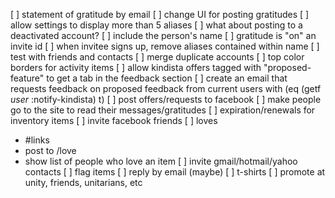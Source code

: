 [ ] statement of gratitude by email
    [ ] change UI for posting gratitudes
    [ ] allow settings to display more than 5 aliases
    [ ] what about posting to a deactivated account?
    [ ] include the person's name
    [ ] gratitude is "on" an invite id
    [ ] when invitee signs up, remove aliases contained within name
    [ ] test with friends and contacts
[ ] merge duplicate accounts
[ ] top color borders for activity items
[ ] allow kindista offers tagged with "proposed-feature" to get a tab in the feedback section
    [ ] create an email that requests feedback on proposed feedback from current users with (eq (getf *user* :notify-kindista) t)
[ ] post offers/requests to facebook
[ ] make people go to the site to read their messages/gratitudes
[ ] expiration/renewals for inventory items
[ ] invite facebook friends
[ ] loves
   - #links
   - post to /love
   - show list of people who love an item
[ ] invite gmail/hotmail/yahoo contacts
[ ] flag items
[ ] reply by email (maybe)
[ ] t-shirts
[ ] promote at unity, friends, unitarians, etc

